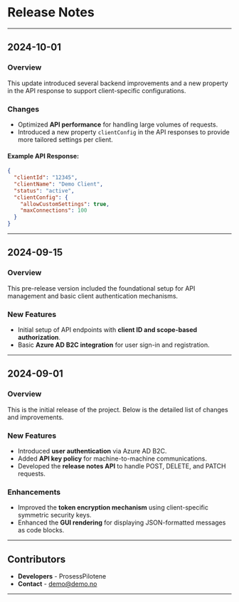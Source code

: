 # Release Notes
---
## **2024-10-01**

### Overview
This update introduced several backend improvements and a new property in the API response to support client-specific configurations.

### Changes
- Optimized **API performance** for handling large volumes of requests.
- Introduced a new property `clientConfig` in the API responses to provide more tailored settings per client.

#### Example API Response:

```json
{
  "clientId": "12345",
  "clientName": "Demo Client",
  "status": "active",
  "clientConfig": {
    "allowCustomSettings": true,
    "maxConnections": 100
  }
}
```
---
## 2024-09-15
### Overview
This pre-release version included the foundational setup for API management and basic client authentication mechanisms.

### New Features
- Initial setup of API endpoints with **client ID and scope-based authorization**.
- Basic **Azure AD B2C integration** for user sign-in and registration.

---
## 2024-09-01
### Overview
This is the initial release of the project. Below is the detailed list of changes and improvements.

### New Features
- Introduced **user authentication** via Azure AD B2C.
- Added **API key policy** for machine-to-machine communications.
- Developed the **release notes API** to handle POST, DELETE, and PATCH requests.

### Enhancements
- Improved the **token encryption mechanism** using client-specific symmetric security keys.
- Enhanced the **GUI rendering** for displaying JSON-formatted messages as code blocks.

---
## Contributors
- **Developers** - ProsessPilotene
- **Contact** - demo@demo.no

---

